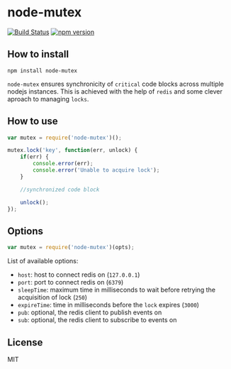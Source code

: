 # node-mutex

[![Build Status](https://travis-ci.org/rogermadjos/node-mutex.svg?branch=master)](https://travis-ci.org/rogermadjos/node-mutex)
[![npm version](https://badge.fury.io/js/node-mutex.svg)](http://badge.fury.io/js/node-mutex)

## How to install

```
npm install node-mutex
```

`node-mutex` ensures synchronicity of `critical` code blocks across multiple nodejs instances. This is achieved with the help of `redis` and some clever aproach to managing `locks`.

## How to use
```js
var mutex = require('node-mutex')();

mutex.lock('key', function(err, unlock) {
	if(err) {
		console.error(err);
		console.error('Unable to acquire lock');
	}

	//synchronized code block

	unlock();
});

```

## Options
```js
var mutex = require('node-mutex')(opts);
```
List of available options:
- `host`: host to connect redis on (`127.0.0.1`)
- `port`: port to connect redis on (`6379`)
- `sleepTime`: maximum time in milliseconds to wait before retrying the acquisition of lock (`250`)
- `expireTime`: time in milliseconds before the `lock` expires (`3000`)
- `pub`: optional, the redis client to publish events on
- `sub`: optional, the redis client to subscribe to events on


## License

MIT